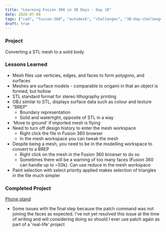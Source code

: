 ```yaml
---
title: "Learning Fusion 360 in 30 Days - Day 18"
date: 2020-07-08
tags: ["cad", "fusion-360", "autodesk", "challenges", "30-day-challenge", "fusion-360-in-30"]
draft: true
---
```

### Project
Converting a STL mesh to a solid body

### Lessons Learned
- Mesh files use verticies, edges, and faces to form polygons, and surfaces
- Meshes are surface models - comparable to origami in that an object is formed, but hollow
- STL standard format for stereo lithography printing
- OBJ similar to STL, displays surface data such as colour and texture
- "BREP"
    - Boundary representation
    - Solid and watertight, opposite of STL in a way
- 'Move to ground' if imported mesh is flying
- Need to turn off design history to enter the mesh workspace
    - Right click the file in Fusion 360 browser
    - In the mesh workspace you can tweak the mesh
- Despite being a mesh, you need to be in the modelling workspace to convert to a BREP
    - Right click on the mesh in the Fusion 360 browser to do so
    - Sometimes there will be a warning of too many faces (Fusion 360 can handle up to ~50k). Can use reduce in the mesh workspace
- Paint selection with select priority applied makes selection of triangles in the file much simpler

### Completed Project
[Phone stand](https://a360.co/31MiUSH)
- Some issues with the final step because the patch command was not joining the faces as expected. I've not yet resolved this issue at the time of writing and will considering doing so should I ever use patch again as part of a 'real-life' project
